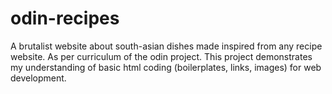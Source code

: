 # odin-recipes
A brutalist website about south-asian dishes made inspired from any recipe website. As per curriculum of the odin project.
This project demonstrates my understanding of basic html coding (boilerplates, links, images) for web development. 
